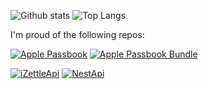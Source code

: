 
![Github stats](https://github-readme-stats.vercel.app/api?username=laulaman&count_private=true&show_icons=true&hide=stars)
![Top Langs](https://github-readme-stats.vercel.app/api/top-langs/?username=laulaman)


I'm proud of the following repos:

[![Apple Passbook](https://github-readme-stats.vercel.app/api/pin/?username=laulamanapps&repo=apple-passbook&show_owner=true)](https://github.com/LauLamanApps/apple-passbook)
[![Apple Passbook Bundle](https://github-readme-stats.vercel.app/api/pin/?username=laulamanapps&repo=apple-passbook-bundle&show_owner=true)](https://github.com/LauLamanApps/apple-passbook-bundle)

[![iZettleApi](https://github-readme-stats.vercel.app/api/pin/?username=laulamanapps&repo=iZettleApi&show_owner=true)](https://github.com/LauLamanApps/iZettleApi)
[![NestApi](https://github-readme-stats.vercel.app/api/pin/?username=laulamanapps&repo=NestApi&show_owner=true)](https://github.com/LauLamanApps/NestApi)


<!--
### Hi there 👋

**LauLaman/LauLaman** is a ✨ _special_ ✨ repository because its `README.md` (this file) appears on your GitHub profile.

Here are some ideas to get you started:

- 🔭 I’m currently working on ...
- 🌱 I’m currently learning ...
- 👯 I’m looking to collaborate on ...
- 🤔 I’m looking for help with ...
- 💬 Ask me about ...
- 📫 How to reach me: ...
- 😄 Pronouns: ...
- ⚡ Fun fact: ...
-->
